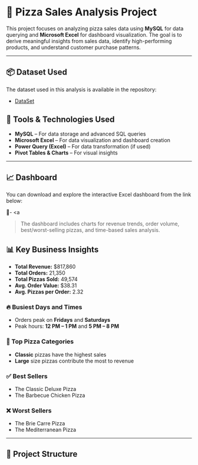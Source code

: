 # 🍕 Pizza Sales Analysis Project

This project focuses on analyzing pizza sales data using **MySQL** for data querying and **Microsoft Excel** for dashboard visualization. The goal is to derive meaningful insights from sales data, identify high-performing products, and understand customer purchase patterns.

---
## 📦 Dataset Used

The dataset used in this analysis is available in the repository:  
- <a href="https://github.com/Aasthaa1229/Data-Analysis-Dashboard/blob/main/dashboard%20f.xlsx">DataSet</a>

## 🧰 Tools & Technologies Used

- **MySQL** – For data storage and advanced SQL queries
- **Microsoft Excel** – For data visualization and dashboard creation
- **Power Query (Excel)** – For data transformation (if used)
- **Pivot Tables & Charts** – For visual insights

---

## 📈 Dashboard

You can download and explore the interactive Excel dashboard from the link below:

🔗- <a</a>

> The dashboard includes charts for revenue trends, order volume, best/worst-selling pizzas, and time-based sales analysis.


## 📊 Key Business Insights

- **Total Revenue:** $817,860  
- **Total Orders:** 21,350  
- **Total Pizzas Sold:** 49,574  
- **Avg. Order Value:** $38.31  
- **Avg. Pizzas per Order:** 2.32

### 🔥 Busiest Days and Times
- Orders peak on **Fridays** and **Saturdays**
- Peak hours: **12 PM – 1 PM** and **5 PM – 8 PM**

### 🍕 Top Pizza Categories
- **Classic** pizzas have the highest sales
- **Large** size pizzas contribute the most to revenue

### ✅ Best Sellers
- The Classic Deluxe Pizza
- The Barbecue Chicken Pizza

### ❌ Worst Sellers
- The Brie Carre Pizza
- The Mediterranean Pizza

---

## 📁 Project Structure


